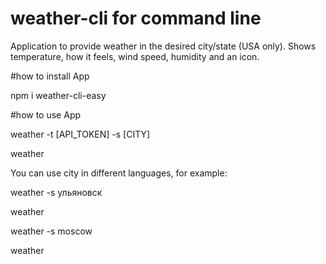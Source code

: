 # weather-cli for command line

Application to provide weather in the desired city/state (USA only). Shows temperature, how it feels, wind speed, humidity and an icon.



#how to install App
 
npm i weather-cli-easy


#how to use App
 
weather -t [API_TOKEN] -s [CITY]

weather

You can use city in different languages, for example:

weather -s ульяновск

weather


weather -s moscow

weather

